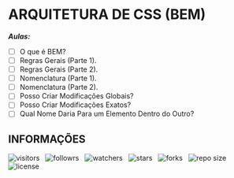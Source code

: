 # ARQUITETURA DE CSS (BEM)

***Aulas:***

- [ ] O que é BEM?
- [ ] Regras Gerais (Parte 1).
- [ ] Regras Gerais (Parte 2).
- [ ] Nomenclatura (Parte 1).
- [ ] Nomenclatura (Parte 2).
- [ ] Posso Criar Modificações Globais?
- [ ] Posso Criar Modificações Exatos?
- [ ] Qual Nome Daria Para um Elemento Dentro do Outro?

## INFORMAÇÕES

![visitors](https://visitor-badge.glitch.me/badge?page_id=Devsgeeknerd.arquitetura-css-front-end-zp "Total de Visitas")
&nbsp;
![followrs](https://img.shields.io/github/followers/Devsgeeknerd?style=social "Total de Seguidores")
&nbsp;
![watchers](https://img.shields.io/github/watchers/Devsgeeknerd/arquitetura-css-front-end-zp?style=social "Total de Observadores")
&nbsp;
![stars](https://img.shields.io/github/stars/Devsgeeknerd/arquitetura-css-front-end-zp?style=social "Total de Estrelas Recebidas")
&nbsp;
![forks](https://img.shields.io/github/forks/Devsgeeknerd/arquitetura-css-front-end-zp?style=social "Total de Forks")
&nbsp;
![repo size](https://img.shields.io/github/repo-size/Devsgeeknerd/arquitetura-css-front-end-zp?style=social "Tamanho do Repositório")
&nbsp;
![license](https://img.shields.io/github/license/Devsgeeknerd/arquitetura-css-front-end-zp?style=social "Licença do Repositório")

